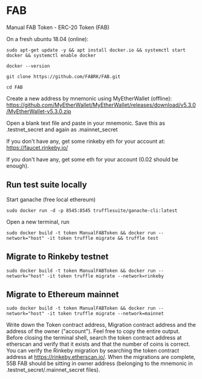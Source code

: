 # FAB
Manual FAB Token - ERC-20 Token (FAB)

On a fresh ubuntu 18.04 (online):

    sudo apt-get update -y && apt install docker.io && systemctl start docker && systemctl enable docker

    docker --version

    git clone https://github.com/FABRK/FAB.git

    cd FAB

Create a new address by mnemonic using MyEtherWallet (offline): https://github.com/MyEtherWallet/MyEtherWallet/releases/download/v5.3.0/MyEtherWallet-v5.3.0.zip

Open a blank text file and paste in your mnemonic. Save this as .testnet_secret and again as .mainnet_secret

If you don't have any, get some rinkeby eth for your account at: https://faucet.rinkeby.io/

If you don't have any, get some eth for your account (0.02 should be enough).

## Run test suite locally
Start ganache (free local ethereum)

    sudo docker run -d -p 8545:8545 trufflesuite/ganache-cli:latest

Open a new terminal, run

    sudo docker build -t token ManualFABToken && docker run --network="host" -it token truffle migrate && truffle test

## Migrate to Rinkeby testnet
    sudo docker build -t token ManualFABToken && docker run --network="host" -it token truffle migrate --network=rinkeby

## Migrate to Ethereum mainnet
    sudo docker build -t token ManualFABToken && docker run --network="host" -it token truffle migrate --network=mainnet

Write down the Token contract address, Migration contract address and the address of the owner ("account"). Feel free to copy the entire output. Before closing the terminal shell, search the token contract address at etherscan and verify that it exists and that the number of coins is correct. You can verify the Rinkeby migration by searching the token contract address at https://rinkeby.etherscan.io/. When the migrations are complete, 55B FAB should be sitting in owner address (belonging to the mnemonic in .testnet_secret/.mainnet_secret files).
